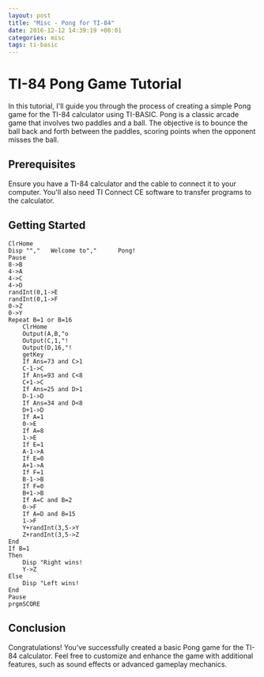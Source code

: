 ```yaml
---
layout: post
title: "Misc - Pong for TI-84"
date: 2016-12-12 14:39:19 +00:01
categories: misc
tags: ti-basic
---
```


# TI-84 Pong Game Tutorial

In this tutorial, I'll guide you through the process of creating a simple Pong game for the TI-84 calculator using TI-BASIC. Pong is a classic arcade game that involves two paddles and a ball. The objective is to bounce the ball back and forth between the paddles, scoring points when the opponent misses the ball.

## Prerequisites

Ensure you have a TI-84 calculator and the cable to connect it to your computer. You'll also need TI Connect CE software to transfer programs to the calculator.

## Getting Started

```
ClrHome
Disp "","   Welcome to","      Pong!
Pause 
8->B
4->A
4->C
4->D
randInt(0,1->E
randInt(0,1->F
0->Z
0->Y
Repeat B=1 or B=16
	ClrHome
	Output(A,B,"o
	Output(C,1,"!
	Output(D,16,"!
	getKey
	If Ans=73 and C>1
	C-1->C
	If Ans=93 and C<8
	C+1->C
	If Ans=25 and D>1
	D-1->D
	If Ans=34 and D<8
	D+1->D
	If A=1
	0->E
	If A=8
	1->E
	If E=1
	A-1->A
	If E=0
	A+1->A
	If F=1
	B-1->B
	If F=0
	B+1->B
	If A=C and B=2
	0->F
	If A=D and B=15
	1->F
	Y+randInt(3,5->Y
	Z+randInt(3,5->Z
End
If B=1
Then
	Disp "Right wins!
	Y->Z
Else
	Disp "Left wins!
End
Pause 
prgmSCORE
```

## Conclusion

Congratulations! You've successfully created a basic Pong game for the TI-84 calculator. Feel free to customize and enhance the game with additional features, such as sound effects or advanced gameplay mechanics.
